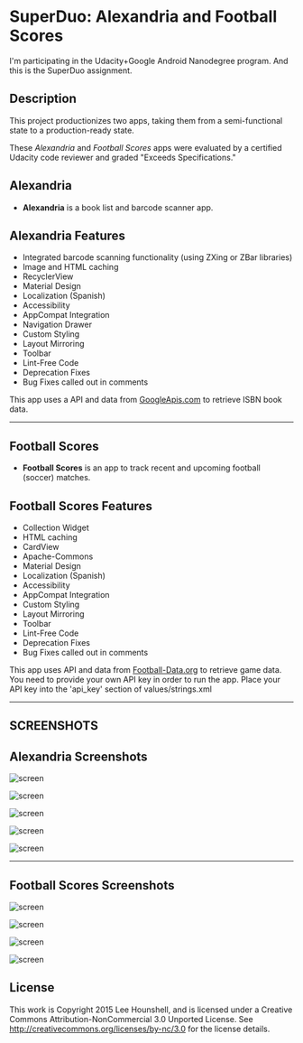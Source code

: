 SuperDuo: Alexandria and Football Scores
========================================

I'm participating in the Udacity+Google Android Nanodegree program.
And this is the SuperDuo assignment.


## Description

This project productionizes two apps, taking them from a semi-functional state to a production-ready state.

These *Alexandria* and *Football Scores* apps were evaluated by a certified Udacity code reviewer and graded "Exceeds Specifications."


## Alexandria

* **Alexandria** is a book list and barcode scanner app.

## Alexandria Features

 * Integrated barcode scanning functionality (using ZXing or ZBar libraries)
 * Image and HTML caching
 * RecyclerView
 * Material Design
 * Localization (Spanish)
 * Accessibility
 * AppCompat Integration
 * Navigation Drawer
 * Custom Styling
 * Layout Mirroring
 * Toolbar
 * Lint-Free Code
 * Deprecation Fixes
 * Bug Fixes called out in comments

This app uses a API and data from [GoogleApis.com](https://www.googleapis.com/books/v1/volumes?) to retrieve ISBN book data.

---

## Football Scores

* **Football Scores** is an app to track recent and upcoming football (soccer) matches.

## Football Scores Features

 * Collection Widget
 * HTML caching
 * CardView
 * Apache-Commons
 * Material Design
 * Localization (Spanish)
 * Accessibility
 * AppCompat Integration
 * Custom Styling
 * Layout Mirroring
 * Toolbar
 * Lint-Free Code
 * Deprecation Fixes
 * Bug Fixes called out in comments

This app uses API and data from [Football-Data.org](https://www.football-data.org) to retrieve game data.
You need to provide your own API key in order to run the app.  Place your API key into the 'api_key' section of values/strings.xml

---
SCREENSHOTS
---

## Alexandria Screenshots

![screen](../master/Alexandria/screens/phone-screenshot1.png)

![screen](../master/Alexandria/screens/phone-screenshot2.png)

![screen](../master/Alexandria/screens/tablet-screenshot1.png)

![screen](../master/Alexandria/screens/tablet-screenshot2.png)

![screen](../master/Alexandria/screens/tablet-screenshot3.png)

---

## Football Scores Screenshots

![screen](../master/Football_Scores/screens/phone-screenshot1.png)

![screen](../master/Football_Scores/screens/phone-screenshot2.png)

![screen](../master/Football_Scores/screens/tablet-screenshot1.png)

![screen](../master/Football_Scores/screens/tablet-screenshot2.png)


## License

This work is Copyright 2015 Lee Hounshell, and 
is licensed under a Creative Commons Attribution-NonCommercial 3.0 
Unported License. See http://creativecommons.org/licenses/by-nc/3.0 for
the license details.

